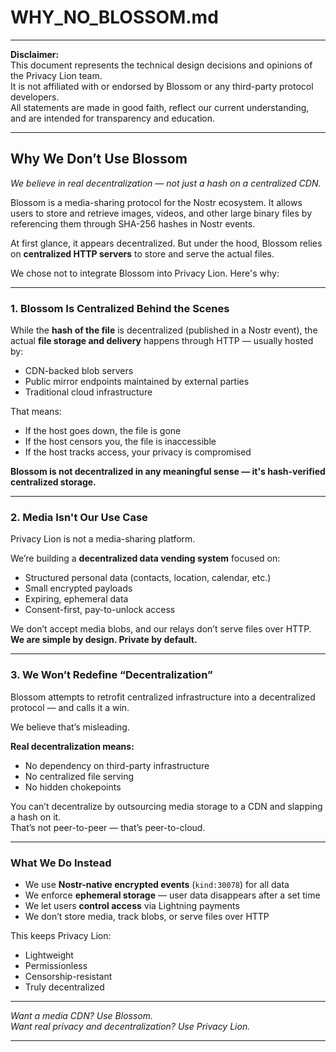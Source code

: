 # WHY_NO_BLOSSOM.md

***

**Disclaimer:**  
This document represents the technical design decisions and opinions of the Privacy Lion team.  
It is not affiliated with or endorsed by Blossom or any third-party protocol developers.  
All statements are made in good faith, reflect our current understanding, and are intended for transparency and education.

***

## Why We Don’t Use Blossom

*We believe in real decentralization — not just a hash on a centralized CDN.*

Blossom is a media-sharing protocol for the Nostr ecosystem. It allows users to store and retrieve images, videos, and other large binary files by referencing them through SHA-256 hashes in Nostr events.

At first glance, it appears decentralized. But under the hood, Blossom relies on **centralized HTTP servers** to store and serve the actual files.

We chose not to integrate Blossom into Privacy Lion. Here's why:

***

### 1. Blossom Is Centralized Behind the Scenes

While the **hash of the file** is decentralized (published in a Nostr event), the actual **file storage and delivery** happens through HTTP — usually hosted by:

- CDN-backed blob servers
- Public mirror endpoints maintained by external parties
- Traditional cloud infrastructure

That means:

- If the host goes down, the file is gone  
- If the host censors you, the file is inaccessible  
- If the host tracks access, your privacy is compromised  

**Blossom is not decentralized in any meaningful sense — it's hash-verified centralized storage.**

***

### 2. Media Isn't Our Use Case

Privacy Lion is not a media-sharing platform.

We’re building a **decentralized data vending system** focused on:

- Structured personal data (contacts, location, calendar, etc.)  
- Small encrypted payloads  
- Expiring, ephemeral data  
- Consent-first, pay-to-unlock access  

We don’t accept media blobs, and our relays don’t serve files over HTTP.  
**We are simple by design. Private by default.**

***

### 3. We Won’t Redefine “Decentralization”

Blossom attempts to retrofit centralized infrastructure into a decentralized protocol — and calls it a win.

We believe that’s misleading.

**Real decentralization means:**

- No dependency on third-party infrastructure  
- No centralized file serving  
- No hidden chokepoints  

You can’t decentralize by outsourcing media storage to a CDN and slapping a hash on it.  
That’s not peer-to-peer — that’s peer-to-cloud.

***

### What We Do Instead

- We use **Nostr-native encrypted events** (`kind:30078`) for all data  
- We enforce **ephemeral storage** — user data disappears after a set time  
- We let users **control access** via Lightning payments  
- We don’t store media, track blobs, or serve files over HTTP  

This keeps Privacy Lion:

- Lightweight  
- Permissionless  
- Censorship-resistant  
- Truly decentralized  

***

*Want a media CDN? Use Blossom.*  
*Want real privacy and decentralization? Use Privacy Lion.*

***
